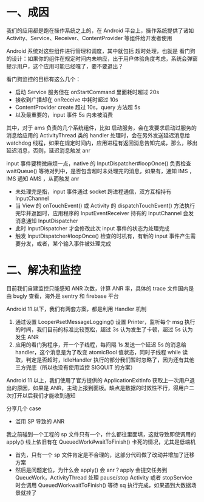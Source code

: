 
# 一、成因

我们的应用都是跑在操作系统之上的，在 Android 平台上，操作系统提供了诸如 Activity、Service、Receiver、ContentProvider 等组件给开发者使用

Android 系统对这些组件进行管理和调度，其中就包括 超时处理，也就是 看门狗 的设计：如果你的组件在规定时间内未响应，出于用户体验角度考虑，系统会弹窗提示用户，这个应用可能已经嘎了，要不要退出？

看门狗监控的目标有这么几个：

- 启动 Service 服务但在 onStartCommand 里面耗时超过 20s
- 接收到广播却在 onReceive 中耗时超过 10s
- ContentProvider create 超过 10s，query 方法超 5s
- 以及最重要的，input 事件 5s 内未被消费

其中，对于 ams 负责的几个系统组件，比如 启动服务，会在发要求启动过服务的消息给应用的 ActivityThread 类的 handler 处理时，会在另外发送延迟消息给 watchdog 线程，如果在规定时间内，应用进程有返回消息告知完成，那么，移出延迟消息，否则，延迟消息触发 anr

input 事件要稍微麻烦一点，native 的 InputDispatcher#loopOnce() 负责检查 waitQueue() 等待对列中，是否包含超时未处理完的消息，如果有，通知 IMS ，IMS 通知 AMS ，从而触发 anr

- 未处理完是指，input 事件通过 socket 跨进程通信，双方互相持有 InputChannel
- 当 View 的 onTouchEvent() 或 Activity 的 dispatchTouchEvent() 方法执行完毕并返回时，应用程序的 InputEventReceiver 持有的 InputChannel 会发消息通知 InputDispatcher
- 此时 InputDispatcher 才会修改此次 input 事件的状态为处理完成
- 触发 InputDispatcher#loopOnce() 检查的时机有，有新的 input 事件产生需要分发，或者，某个输入事件被处理完成

# 二、解决和监控

目前我们自建监控只能感知 ANR 次数，计算 ANR 率，具体的 trace 文件国内是由 bugly 查看，海外是 sentry 和 firebase 平台

Android 11 以下，我们有两套方案，都是利用 Handler 机制

1. 通过设置 Looper#setMessageLogging() 设置 Printer，监听每个 msg 执行的时间，我们目前的标准比较宽松，超过 3s 认为发生了卡顿，超过 5s 认为发生 ANR
2. 应用的看门狗程序，开一个子线程，每间隔 1s 发送一个延迟 5s 的消息给 handler，这个消息是为了改变 atomicBool 值状态，同时子线程 while 读取，判定是否超时，IdleHandler 执行的部分我们暂时忽略了，因为还有其他三方兜底（所以也没有使用监控 SIGQUIT 的方案）

Android 11 以上，我们使用了官方提供的 ApplicationExitInfo 获取上一次用户退出的原因，如果是 ANR，主动上报到面板。缺点是数据的时效性不行，得用户二次打开以后我们才能收到通知

分享几个 case 

- 滥用 SP 导致的 ANR

我之前碰到一个工程的 sp 文件只有一个，什么都往里面填，这就导致即使调用的 apply() 线上依旧有在 QueuedWork#waitToFinish() 卡死的情况，尤其是低端机

- 首先，只有一个 sp 文件肯定是不合理的，这部分代码做了改动并增加了迁移方案
- 然后是问题定位，为什么会 apply() 会 anr？apply 会提交任务到 QueueWork，ActivityThread 处理 pause/stop Activity 或者 stopService 时会调用 QueuedWorkwaitToFinish() 等待 sq 执行完成，如果遇到大数据场景就挂了
